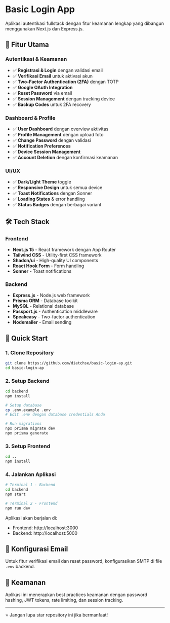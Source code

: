 # Basic Login App

Aplikasi autentikasi fullstack dengan fitur keamanan lengkap yang dibangun menggunakan Next.js dan Express.js.

## 🚀 Fitur Utama

### Autentikasi & Keamanan

- ✅ **Registrasi & Login** dengan validasi email
- ✅ **Verifikasi Email** untuk aktivasi akun
- ✅ **Two-Factor Authentication (2FA)** dengan TOTP
- ✅ **Google OAuth Integration**
- ✅ **Reset Password** via email
- ✅ **Session Management** dengan tracking device
- ✅ **Backup Codes** untuk 2FA recovery

### Dashboard & Profile

- ✅ **User Dashboard** dengan overview aktivitas
- ✅ **Profile Management** dengan upload foto
- ✅ **Change Password** dengan validasi
- ✅ **Notification Preferences**
- ✅ **Device Session Management**
- ✅ **Account Deletion** dengan konfirmasi keamanan

### UI/UX

- ✅ **Dark/Light Theme** toggle
- ✅ **Responsive Design** untuk semua device
- ✅ **Toast Notifications** dengan Sonner
- ✅ **Loading States** & error handling
- ✅ **Status Badges** dengan berbagai variant

## 🛠️ Tech Stack

### Frontend

- **Next.js 15** - React framework dengan App Router
- **Tailwind CSS** - Utility-first CSS framework
- **Shadcn/ui** - High-quality UI components
- **React Hook Form** - Form handling
- **Sonner** - Toast notifications

### Backend

- **Express.js** - Node.js web framework
- **Prisma ORM** - Database toolkit
- **MySQL** - Relational database
- **Passport.js** - Authentication middleware
- **Speakeasy** - Two-factor authentication
- **Nodemailer** - Email sending

## 🚀 Quick Start

### 1. Clone Repository

```bash
git clone https://github.com/dietchse/basic-login-ap.git
cd basic-login-ap
```

### 2. Setup Backend

```bash
cd backend
npm install

# Setup database
cp .env.example .env
# Edit .env dengan database credentials Anda

# Run migrations
npx prisma migrate dev
npx prisma generate
```

### 3. Setup Frontend

```bash
cd ..
npm install
```

### 4. Jalankan Aplikasi

```bash
# Terminal 1 - Backend
cd backend
npm start

# Terminal 2 - Frontend
npm run dev
```

Aplikasi akan berjalan di:

- Frontend: http://localhost:3000
- Backend: http://localhost:5000

## 📧 Konfigurasi Email

Untuk fitur verifikasi email dan reset password, konfigurasikan SMTP di file `.env` backend.

## 🔐 Keamanan

Aplikasi ini menerapkan best practices keamanan dengan password hashing, JWT tokens, rate limiting, dan session tracking.

---

⭐ Jangan lupa star repository ini jika bermanfaat!

